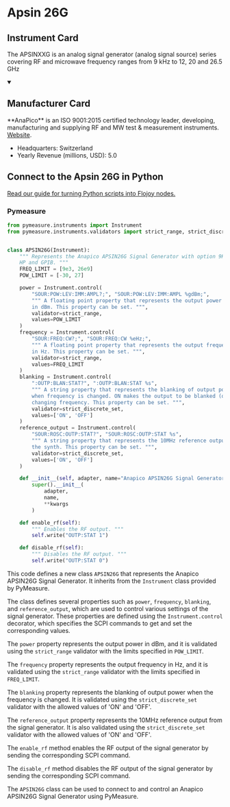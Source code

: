 
# Apsin 26G

## Instrument Card

The APSINXXG is an analog signal generator (analog signal source) series covering RF and microwave frequency ranges from 9 kHz to 12, 20 and 26.5 GHz

<details open>
<summary><h2>Manufacturer Card</h2></summary>
**AnaPico** is an ISO 9001:2015 certified technology leader, developing, manufacturing and supplying RF and MW test & measurement instruments. <a href=https://www.anapico.com/>Website</a>.
<br>
<ul>
  <li>Headquarters: Switzerland</li>
  <li>Yearly Revenue (millions, USD): 5.0</li>
</ul>
</details>

## Connect to the Apsin 26G in Python

[Read our guide for turning Python scripts into Flojoy nodes.](https://docs.flojoy.ai/custom-nodes/creating-custom-node/)


### Pymeasure

```python
from pymeasure.instruments import Instrument
from pymeasure.instruments.validators import strict_range, strict_discrete_set


class APSIN26G(Instrument):
    """ Represents the Anapico APSIN26G Signal Generator with option 9K,
    HP and GPIB. """
    FREQ_LIMIT = [9e3, 26e9]
    POW_LIMIT = [-30, 27]

    power = Instrument.control(
        "SOUR:POW:LEV:IMM:AMPL?;", "SOUR:POW:LEV:IMM:AMPL %gdBm;",
        """ A floating point property that represents the output power
        in dBm. This property can be set. """,
        validator=strict_range,
        values=POW_LIMIT
    )
    frequency = Instrument.control(
        "SOUR:FREQ:CW?;", "SOUR:FREQ:CW %eHz;",
        """ A floating point property that represents the output frequency
        in Hz. This property can be set. """,
        validator=strict_range,
        values=FREQ_LIMIT
    )
    blanking = Instrument.control(
        ":OUTP:BLAN:STAT?", ":OUTP:BLAN:STAT %s",
        """ A string property that represents the blanking of output power
        when frequency is changed. ON makes the output to be blanked (off) while
        changing frequency. This property can be set. """,
        validator=strict_discrete_set,
        values=['ON', 'OFF']
    )
    reference_output = Instrument.control(
        "SOUR:ROSC:OUTP:STAT?", "SOUR:ROSC:OUTP:STAT %s",
        """ A string property that represents the 10MHz reference output from
        the synth. This property can be set. """,
        validator=strict_discrete_set,
        values=['ON', 'OFF']
    )

    def __init__(self, adapter, name="Anapico APSIN26G Signal Generator", **kwargs):
        super().__init__(
            adapter,
            name,
            **kwargs
        )

    def enable_rf(self):
        """ Enables the RF output. """
        self.write("OUTP:STAT 1")

    def disable_rf(self):
        """ Disables the RF output. """
        self.write("OUTP:STAT 0")
```

This code defines a new class `APSIN26G` that represents the Anapico APSIN26G Signal Generator. It inherits from the `Instrument` class provided by PyMeasure.

The class defines several properties such as `power`, `frequency`, `blanking`, and `reference_output`, which are used to control various settings of the signal generator. These properties are defined using the `Instrument.control` decorator, which specifies the SCPI commands to get and set the corresponding values.

The `power` property represents the output power in dBm, and it is validated using the `strict_range` validator with the limits specified in `POW_LIMIT`.

The `frequency` property represents the output frequency in Hz, and it is validated using the `strict_range` validator with the limits specified in `FREQ_LIMIT`.

The `blanking` property represents the blanking of output power when the frequency is changed. It is validated using the `strict_discrete_set` validator with the allowed values of 'ON' and 'OFF'.

The `reference_output` property represents the 10MHz reference output from the signal generator. It is also validated using the `strict_discrete_set` validator with the allowed values of 'ON' and 'OFF'.

The `enable_rf` method enables the RF output of the signal generator by sending the corresponding SCPI command.

The `disable_rf` method disables the RF output of the signal generator by sending the corresponding SCPI command.

The `APSIN26G` class can be used to connect to and control an Anapico APSIN26G Signal Generator using PyMeasure.

